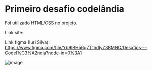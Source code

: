 # Primeiro desafio codelândia


Foi utilizado HTML/CSS no projeto.



Link site:


Link figma (Iuri Silva): https://www.figma.com/file/Yb9IBH56g7T1hdIyZ3BMNO/Desafios---Codel%C3%A2ndia?node-id=0%3A1


![image](https://user-images.githubusercontent.com/96672015/174526412-6aead279-cc65-4ed3-a745-ba8c1e60883a.png)

